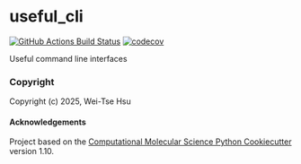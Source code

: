 useful_cli
==============================
[//]: # (Badges)
[![GitHub Actions Build Status](https://github.com/REPLACE_WITH_OWNER_ACCOUNT/useful_cli/workflows/CI/badge.svg)](https://github.com/REPLACE_WITH_OWNER_ACCOUNT/useful_cli/actions?query=workflow%3ACI)
[![codecov](https://codecov.io/gh/REPLACE_WITH_OWNER_ACCOUNT/useful_cli/branch/main/graph/badge.svg)](https://codecov.io/gh/REPLACE_WITH_OWNER_ACCOUNT/useful_cli/branch/main)


Useful command line interfaces

### Copyright

Copyright (c) 2025, Wei-Tse Hsu


#### Acknowledgements
 
Project based on the 
[Computational Molecular Science Python Cookiecutter](https://github.com/molssi/cookiecutter-cms) version 1.10.
